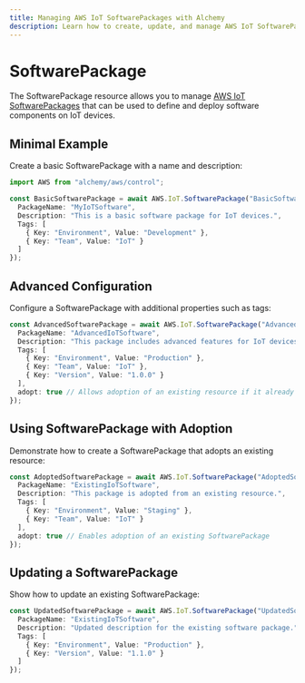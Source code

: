 ```yaml
---
title: Managing AWS IoT SoftwarePackages with Alchemy
description: Learn how to create, update, and manage AWS IoT SoftwarePackages using Alchemy Cloud Control.
---
```


# SoftwarePackage

The SoftwarePackage resource allows you to manage [AWS IoT SoftwarePackages](https://docs.aws.amazon.com/iot/latest/userguide/) that can be used to define and deploy software components on IoT devices.

## Minimal Example

Create a basic SoftwarePackage with a name and description:

```ts
import AWS from "alchemy/aws/control";

const BasicSoftwarePackage = await AWS.IoT.SoftwarePackage("BasicSoftwarePackage", {
  PackageName: "MyIoTSoftware",
  Description: "This is a basic software package for IoT devices.",
  Tags: [
    { Key: "Environment", Value: "Development" },
    { Key: "Team", Value: "IoT" }
  ]
});
```

## Advanced Configuration

Configure a SoftwarePackage with additional properties such as tags:

```ts
const AdvancedSoftwarePackage = await AWS.IoT.SoftwarePackage("AdvancedSoftwarePackage", {
  PackageName: "AdvancedIoTSoftware",
  Description: "This package includes advanced features for IoT devices.",
  Tags: [
    { Key: "Environment", Value: "Production" },
    { Key: "Team", Value: "IoT" },
    { Key: "Version", Value: "1.0.0" }
  ],
  adopt: true // Allows adoption of an existing resource if it already exists
});
```

## Using SoftwarePackage with Adoption

Demonstrate how to create a SoftwarePackage that adopts an existing resource:

```ts
const AdoptedSoftwarePackage = await AWS.IoT.SoftwarePackage("AdoptedSoftwarePackage", {
  PackageName: "ExistingIoTSoftware",
  Description: "This package is adopted from an existing resource.",
  Tags: [
    { Key: "Environment", Value: "Staging" },
    { Key: "Team", Value: "IoT" }
  ],
  adopt: true // Enables adoption of an existing SoftwarePackage
});
```

## Updating a SoftwarePackage

Show how to update an existing SoftwarePackage:

```ts
const UpdatedSoftwarePackage = await AWS.IoT.SoftwarePackage("UpdatedSoftwarePackage", {
  PackageName: "ExistingIoTSoftware",
  Description: "Updated description for the existing software package.",
  Tags: [
    { Key: "Environment", Value: "Production" },
    { Key: "Version", Value: "1.1.0" }
  ]
});
```